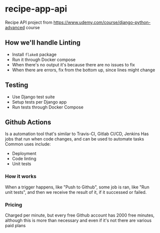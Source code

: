 # recipe-app-api

Recipe API project from https://www.udemy.com/course/django-python-advanced course

## How we'll handle Linting

- Install `flake8` package
- Run it through Docker compose
- When there's no output it's because there are no issues to fix
- When there are errors, fix from the bottom up, since lines might change

## Testing

- Use Django test suite
- Setup tests per Django app
- Run tests through Docker Compose

## Github Actions

Is a automation tool that's similar to Travis-CI, Gitlab CI/CD, Jenkins
Has jobs that run when code changes, and can be used to automate tasks
Common uses include:

- Deployment
- Code linting
- Unit tests

### How it works

When a trigger happens, like "Push to Github", some job is ran, like "Run unit tests", and then we receive the result of it, if it successed or failed.

### Pricing

Charged per minute, but every free Github account has 2000 free minutes, although this is more than necessary and even if it's not there are various paid plans
